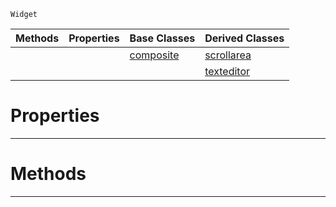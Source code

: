  `Widget`

|Methods|Properties|Base Classes|Derived Classes|
|---|---|---|---|
| | |[composite](https://github.com/ZilchEngine/ZilchDocs/blob/master/code_reference/class_reference/composite.md)|[scrollarea](https://github.com/ZilchEngine/ZilchDocs/blob/master/code_reference/class_reference/scrollarea.md)|
| | | |[texteditor](https://github.com/ZilchEngine/ZilchDocs/blob/master/code_reference/class_reference/texteditor.md)|


 #  Properties


---  
 #  Methods


---  
 

 
